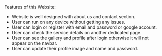 Features of this Website:

- Website is well designed with about us and contact section.
- User can run on any device without getting any issues.
- User can login or register with email and password or google account.
- User can check the service details on another dedicated page.
- User can see the gallery and profile after login otherwise it will not appear on the navbar.
- User can update their profile image and name and password.
